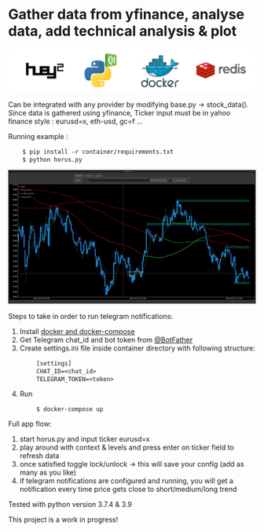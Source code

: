 # Gather data from yfinance, analyse data, add technical analysis & plot

![alt text](https://github.com/flaviumarinescu/horus/blob/main/stack.jpg?raw=true)

Can be integrated with any provider by modifying base.py -> stock_data().
Since data is gathered using yfinance, Ticker input must be in yahoo finance style : eurusd=x, eth-usd, gc=f ...

Running example :
```
    $ pip install -r container/requirements.txt   
    $ python horus.py
```
![alt text](https://github.com/flaviumarinescu/horus/blob/main/screen.jpg?raw=true)


Steps to take in order to run telegram notifications:  
1) Install [docker and docker-compose](https://docs.docker.com/compose/install/)  
2) Get Telegram chat_id and bot token from [@BotFather](https://core.telegram.org/bots#botfather)  
3) Create settings.ini file inside container directory with following structure:  
```
        [settings]
        CHAT_ID=<chat_id>
        TELEGRAM_TOKEN=<token>
```

4) Run  
    
```
        $ docker-compose up
```

Full app flow:

1) start horus.py and input ticker eurusd=x
2) play around with context & levels and press enter on ticker field to refresh data
3) once satisfied toggle lock/unlock -> this will save your config (add as many as you like)
4) if telegram notifications are configured and running, you will get a notification every time price gets close to short/medium/long trend 


Tested with python version 3.7.4 & 3.9

This project is a work in progress!

